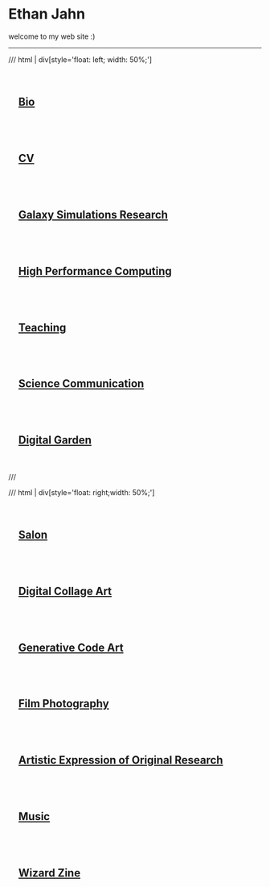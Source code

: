 # Ethan Jahn
<link rel="stylesheet" href="assets/stylesheets/home.css">
<script src="assets/scripts/hover.js" defer></script>


<!-- *computational astrophysicist | educator | hpc facilitator | musician | artist* -->

welcome to my web site :)

---


/// html | div[style='float: left; width: 50%;']

<div class="randomColorButton homeButton" style="padding: 20px">
<a href="bio"><h2> Bio </h2></a>
</div>

<div class="randomColorButton homeButton" style="padding: 20px">
<a href="cv"><h2> CV </h2></a>
</div>

<div class="randomColorButton homeButton" style="padding: 20px">
<a href="galaxysimulationresearch"><h2> Galaxy Simulations Research </h2></a>
</div>

<div class="randomColorButton homeButton" style="padding: 20px">
<a href="hpc"><h2> High Performance Computing </h2></a>
</div>

<div class="randomColorButton homeButton" style="padding: 20px">
<a href="teaching"><h2> Teaching </h2></a>
</div>

<div class="randomColorButton homeButton" style="padding: 20px">
<a href="scicom"><h2> Science Communication </h2></a>
</div>

<div class="randomColorButton homeButton" style="padding: 20px">
<a href="digigarden"><h2> Digital Garden </h2></a>
</div>

///

/// html | div[style='float: right;width: 50%;']

<div class="randomColorButton homeButton" style="padding: 20px">
<a href="salon"><h2> Salon </h2></a>
</div>

<div class="randomColorButton homeButton" style="padding: 20px">
<a href="digitalcollageart"><h2> Digital Collage Art </h2></a>
</div>

<div class="randomColorButton homeButton" style="padding: 20px">
<a href="generativecodeart"><h2> Generative Code Art </h2></a>
</div>

<div class="randomColorButton homeButton" style="padding: 20px">
<a href="filmphotography"><h2> Film Photography </h2></a>
</div>

<div class="randomColorButton homeButton" style="padding: 20px">
<a href="aeor"><h2> Artistic Expression of Original Research </h2></a>
</div>

<div class="randomColorButton homeButton" style="padding: 20px">
<a href="music"><h2> Music </h2></a>
</div>

<div class="randomColorButton homeButton" style="padding: 20px">
<a href="wizardz"><h2> Wizard Zine </h2></a>
</div>

<!-- This website is a place to host my professional and personal projects, especially as the line between the two is becoming increasingly blurred.  -->

<!-- <img src="assets/images/profile.jpeg" style="width: 200px;"> -->
<!-- " display: block; margin-left: auto; margin-right: auto;"> -->

<!-- ## Bio -->

<!-- I am currently employed as an [HPC Facilitator](https://hpcdocs.hpc.arizona.edu) at the University of Arizona, where I assist researchers in using the supercomputer system. Prior to this position, I taught as an adjunct prof at a handful of community colleges in Southern California, mostly covering introductory calculus-based physics courses. And prior to that, I researched the formation of dwarf galaxies using computational methods at UC Riverside. [Here](https://ui.adsabs.harvard.edu/search/fq=%7B!type%3Daqp%20v%3D%24fq_database%7D&fq_database=database%3A%20astronomy&q=author%3A(%22%5Ejahn%2C%20ethan%22)&sort=date%20desc%2C%20bibcode%20desc&p_=0) are my papers, and [here](cv.md) is my CV. -->

<!-- I am also an artist, musician, and science communicator.  -->

<!-- Feel free to click through my various projects in the tabs to the left -->

<!-- I am a scientist by formal academic training. I currently work at the University of Arizona's Research Computing facility as a consultant, where I perform a variety of tasks in support of researchers using our High Performance Computer. -->

<!-- I was previously an adjunct physics instructor at a variety of community colleges in southern california, and a PhD student studying the formation of dwarf galaxies prior to that. See my full CV [here](cv.md). -->

<!-- I am a musician by combination of formal training and informal practice. I write, perform, produce, record, engineer, mix, and master, to differing degrees of refinement. I'm interested in performance art, sound-as-space, and collective improvisation as means of expression.  -->

<!-- I am an artist mostly by way of informal practice and self-taught methods, though I took a variety of design courses in high school. My primary media are digital collage, generative code art, and film photography, though I also engage with other physical (e.g. cyanotyping) and written (e.g. poetry) media. -->

<!-- My current goal is to converse between traditional scientific tools and methods, and the associative-metaphorical understanding practiced in humanities and the arts. Exapting the theory of opponent processing from psychological neuroscience: where science draws distinctions, the arts draw associations, creating a richer tapestry of interconnected meaning than either could develop on its own. Interdisciplinarity is mutualism.  -->

<!-- I attempt to engage with this in several ways: an interdisciplinary reading group called *Salon*, digital art projects that both represent this mutualism and practice it, and development of programming at UA that supports artists, scientists, or both, including *Artistic Expression of Original Research*, and workshops on computational methods in research.  -->